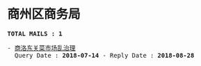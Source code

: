 # 商州区商务局
<pre><b>TOTAL MAILS : 1</b></pre>
<pre>
- <a href="../../categories/mails/4816.md">商洛东关菜市场乱治理</a><br/>  Query Date : <b>2018-07-14</b> - Reply Date : <b>2018-08-28</b>
</pre>